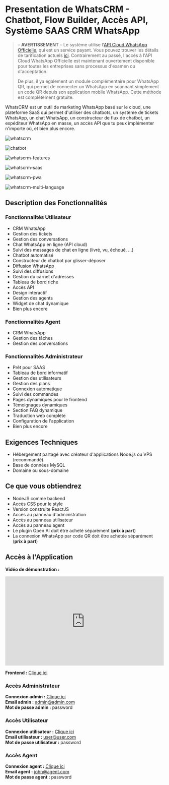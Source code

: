 # Presentation de WhatsCRM - Chatbot, Flow Builder, Accès API, Système SAAS CRM WhatsApp

> – **AVERTISSEMENT** – Le système utilise l'[API Cloud WhatsApp Officielle](https://developers.facebook.com/docs/whatsapp/cloud-api), qui est un service payant. Vous pouvez trouver les détails de tarification actuels [ici](https://business.whatsapp.com/products/platform-pricing). Contrairement au passé, l'accès à l'API Cloud WhatsApp Officielle est maintenant ouvertement disponible pour toutes les entreprises sans processus d'examen ou d'acceptation.
> 
> De plus, il ya également un module complémentaire pour WhatsApp QR, qui permet de connecter un WhatsApp en scannant simplement un code QR depuis son application mobile WhatsApp. Cette méthode est complètement gratuite.

WhatsCRM est un outil de marketing WhatsApp basé sur le cloud, une plateforme SaaS qui permet d'utiliser des chatbots, un système de tickets WhatsApp, un chat WhatsApp, un constructeur de flux de chatbot, un expéditeur WhatsApp en masse, un accès API que tu peux implémenter n'importe où, et bien plus encore.

![whatscrm](https://camo.envatousercontent.com/64f5000b8d5b2f86059a635f76b5cd66b0005af4/68747470733a2f2f68616d696473616966692e636f6d2f636f646563616e796f6e2f776861747363726d2f62616e6e65725f6f6e652e706e67)

![chatbot](https://camo.envatousercontent.com/ff63dc1e6b6d98986b3420481d4c27d491adbfb1/68747470733a2f2f68616d696473616966692e636f6d2f636f646563616e796f6e2f776861747363726d2f62616e6e65725f74776f2e706e67)

![whatscrm-features](https://camo.envatousercontent.com/5aa5a990670bd1e0b1e26751b41b67194891fa5b/68747470733a2f2f68616d696473616966692e636f6d2f636f646563616e796f6e2f776861747363726d2f62616e6e65725f74687265655f757064617465642e706e67)

![whatscrm-saas](https://camo.envatousercontent.com/3e6f10f312a5e16fda53bfcca494c18bb10ac703/68747470733a2f2f68616d696473616966692e636f6d2f636f646563616e796f6e2f776861747363726d2f62616e6e65725f666f75722e706e67)

![whatscrm-pwa](https://camo.envatousercontent.com/b2b6ecb11c88ea7dce59530fa561b192c3f0db2f/68747470733a2f2f68616d696473616966692e636f6d2f636f646563616e796f6e2f776861747363726d2f62616e6e65725f7369782e706e67)

![whatscrm-multi-language](https://camo.envatousercontent.com/863d96ee5307676a21ef99306ca941d63ec5cc79/68747470733a2f2f68616d696473616966692e636f6d2f636f646563616e796f6e2f776861747363726d2f62616e6e65725f736576656e2e706e67)

## Description des Fonctionnalités

### Fonctionnalités Utilisateur

- CRM WhatsApp
- Gestion des tickets
- Gestion des conversations
- Chat WhatsApp en ligne (API cloud)
- Suivi des messages de chat en ligne (livré, vu, échoué, ...)
- Chatbot automatisé
- Constructeur de chatbot par glisser-déposer
- Diffusion WhatsApp
- Suivi des diffusions
- Gestion du carnet d'adresses
- Tableau de bord riche
- Accès API
- Design interactif
- Gestion des agents
- Widget de chat dynamique
- Bien plus encore

### Fonctionnalités Agent

- CRM WhatsApp
- Gestion des tâches
- Gestion des conversations

### Fonctionnalités Administrateur

- Prêt pour SAAS
- Tableau de bord informatif
- Gestion des utilisateurs
- Gestion des plans
- Connexion automatique
- Suivi des commandes
- Pages dynamiques pour le frontend
- Témoignages dynamiques
- Section FAQ dynamique
- Traduction web complète
- Configuration de l'application
- Bien plus encore

## Exigences Techniques

- Hébergement partagé avec créateur d'applications Node.js ou VPS (recommandé)
- Base de données MySQL
- Domaine ou sous-domaine

## Ce que vous obtiendrez

- NodeJS comme backend
- Accès CSS pour le style
- Version construite ReactJS
- Accès au panneau d'administration
- Accès au panneau utilisateur
- Accès au panneau agent
- Le plugin Open AI doit être acheté séparément (**prix à part**)
- La connexion WhatsApp par code QR doit être achetée séparément (**prix à part**)

## Accès à l'Application

**Vidéo de démonstration :** 
<div style="position: relative; padding-bottom: 56.25%; height: 0; overflow: hidden;">
  <iframe style="position: absolute; top: 0; left: 0; width: 100%; height: 100%;" src="https://youtu.be/Wg_23HLxdHc?si=TjOdmdIvICuGWeZc" title="YouTube video player" frameborder="0" allow="accelerometer; autoplay; clipboard-write; encrypted-media; gyroscope; picture-in-picture" allowfullscreen></iframe>
</div>

**Frontend :** [Clique ici](http://crm.oneoftheprojects.com/)

### Accès Administrateur
**Connexion admin :** [Clique ici](http://crm.oneoftheprojects.com/admin)  
**Email admin :** admin@admin.com  
**Mot de passe admin :** password

### Accès Utilisateur
**Connexion utilisateur :** [Clique ici](http://crm.oneoftheprojects.com/user)  
**Email utilisateur :** user@user.com  
**Mot de passe utilisateur :** password

### Accès Agent
**Connexion agent :** [Clique ici](http://crm.oneoftheprojects.com/agent)  
**Email agent :** john@agent.com  
**Mot de passe agent :** password